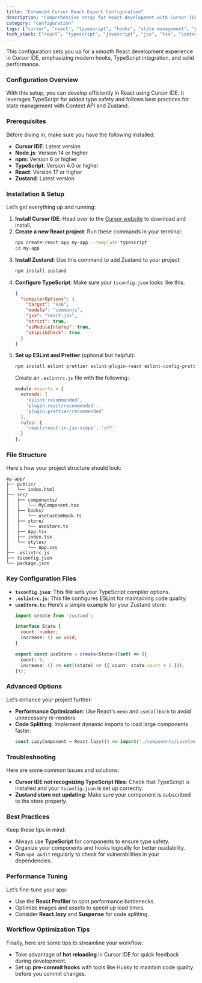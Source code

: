 ```yaml
---
title: "Enhanced Cursor React Expert Configuration"
description: "Comprehensive setup for React development with Cursor IDE, TypeScript, and optimized performance practices."
category: "configuration"
tags: ["cursor", "react", "typescript", "hooks", "state management", "performance"]
tech_stack: ["react", "typescript", "javascript", "jsx", "tsx", "context api", "zustand"]
---
```


This configuration sets you up for a smooth React development experience in Cursor IDE, emphasizing modern hooks, TypeScript integration, and solid performance.

### Configuration Overview
With this setup, you can develop efficiently in React using Cursor IDE. It leverages TypeScript for added type safety and follows best practices for state management with Context API and Zustand.

### Prerequisites
Before diving in, make sure you have the following installed:
- **Cursor IDE**: Latest version
- **Node.js**: Version 14 or higher
- **npm**: Version 6 or higher
- **TypeScript**: Version 4.0 or higher
- **React**: Version 17 or higher
- **Zustand**: Latest version

### Installation & Setup
Let’s get everything up and running:
1. **Install Cursor IDE**: Head over to the [Cursor website](https://cursor.software) to download and install.
2. **Create a new React project**: Run these commands in your terminal:
   ```bash
   npx create-react-app my-app --template typescript
   cd my-app
   ```
3. **Install Zustand**: Use this command to add Zustand to your project:
   ```bash
   npm install zustand
   ```
4. **Configure TypeScript**: Make sure your `tsconfig.json` looks like this:
   ```json
   {
     "compilerOptions": {
       "target": "es6",
       "module": "commonjs",
       "jsx": "react-jsx",
       "strict": true,
       "esModuleInterop": true,
       "skipLibCheck": true
     }
   }
   ```
5. **Set up ESLint and Prettier** (optional but helpful):
   ```bash
   npm install eslint prettier eslint-plugin-react eslint-config-prettier eslint-plugin-prettier --save-dev
   ```
   Create an `.eslintrc.js` file with the following:
   ```javascript
   module.exports = {
     extends: [
       'eslint:recommended',
       'plugin:react/recommended',
       'plugin:prettier/recommended'
     ],
     rules: {
       'react/react-in-jsx-scope': 'off'
     }
   };
   ```

### File Structure
Here's how your project structure should look:
```
my-app/
├── public/
│   └── index.html
├── src/
│   ├── components/
│   │   └── MyComponent.tsx
│   ├── hooks/
│   │   └── useCustomHook.ts
│   ├── store/
│   │   └── useStore.ts
│   ├── App.tsx
│   ├── index.tsx
│   └── styles/
│       └── App.css
├── .eslintrc.js
├── tsconfig.json
└── package.json
```

### Key Configuration Files
- **`tsconfig.json`**: This file sets your TypeScript compiler options.
- **`.eslintrc.js`**: This file configures ESLint for maintaining code quality.
- **`useStore.ts`**: Here’s a simple example for your Zustand store:
  ```typescript
  import create from 'zustand';

  interface State {
    count: number;
    increase: () => void;
  }

  export const useStore = create<State>((set) => ({
    count: 0,
    increase: () => set((state) => ({ count: state.count + 1 })),
  }));
  ```

### Advanced Options
Let’s enhance your project further:
- **Performance Optimization**: Use React's `memo` and `useCallback` to avoid unnecessary re-renders.
- **Code Splitting**: Implement dynamic imports to load large components faster:
  ```javascript
  const LazyComponent = React.lazy(() => import('./components/LazyComponent'));
  ```

### Troubleshooting
Here are some common issues and solutions:
- **Cursor IDE not recognizing TypeScript files**: Check that TypeScript is installed and your `tsconfig.json` is set up correctly.
- **Zustand store not updating**: Make sure your component is subscribed to the store properly.

### Best Practices
Keep these tips in mind:
- Always use **TypeScript** for components to ensure type safety.
- Organize your components and hooks logically for better readability.
- Run `npm audit` regularly to check for vulnerabilities in your dependencies.

### Performance Tuning
Let’s fine-tune your app:
- Use the **React Profiler** to spot performance bottlenecks.
- Optimize images and assets to speed up load times.
- Consider **React.lazy** and **Suspense** for code splitting.

### Workflow Optimization Tips
Finally, here are some tips to streamline your workflow:
- Take advantage of **hot reloading** in Cursor IDE for quick feedback during development.
- Set up **pre-commit hooks** with tools like Husky to maintain code quality before you commit changes.